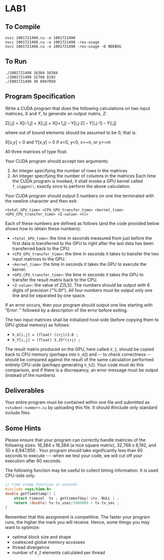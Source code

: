 # LAB1

## To Compile
```
nvcc 1001721498.cu -o 1001721498
nvcc 1001721498.cu -o 1001721498 -res-usage
nvcc 1001721498.cu -o 1001721498 -res-usage -D NDEBUG
```

## To Run
```
./1001721498 16384 16384
./1001721498 32768 8192
./1001721498 30 8947850
```

## Program Specification
Write a CUDA program that does the following calculations on two  input matrices, X and Y, to generate an output matrix, Z:

Z[i,j] = X[i-1,j] + X[i,j] + X[i+1,j] – Y[i,j-2] – Y[i,j-1] – Y[i,j]

where out of bound elements should be assumed to be 0; that is:

X[x,y] = 0 and Y[x,y] = 0   if x<0, y<0, x>=n, or y>=m

All three matrices of type float.  


Your CUDA program should accept two arguments:  
1. An integer specifying the number of rows in the matrices
2. An integer specifying the number of columns in the matrices
Each time the CUDA program is invoked, it shall invoke a GPU kernel called `f_siggen()`, exactly once to perform the above calculation.  


Your CUDA program should output 5 numbers on one line terminated with the newline character and then exit:

```
<total_GPU_time> <CPU_GPU_transfer_time> <kernel_time> <GPU_CPU_transfer_time> <Z-value> <nl>
```

Each of these numbers are defined as follows (and the code provided below shows how to obtain these numbers):

* ```<total_GPU_time>```: the time in seconds measured from just before the first data is transferred to the GPU to right after the last data has been transferred back to the CPU.
* ```<CPU_GPU_transfer_time>```: the time in seconds it takes to transfer the two input matrices to the GPU.
* ```<kernel_time>```: the time in seconds it takes the GPU to execute the kernel.
* ```<GPU_CPU_transfer_time>```: the time in seconds it takes the GPU to transfer the result matrix back to the CPU.
* ```<Z-value>```: the value of Z[5,5].
The numbers should be output with 6 digits of precision (“%.6f”). All four numbers must be output only one line and be separated by one space.

If an error occurs, then your program should output one line starting with “Error: ” followed by a description of the error before exiting.  

The two input matrices shall be initialized host-side (before copying them to GPU global memory) as follows:
* ```h_X[i,j] = (float) (i+j)/2.0 ;```
* ```h_Y[i,j] = (float) 3.25*(i+j) ;```
  
The result matrix produced on the GPU, here called `d_Z`, should be copied back to CPU memory (perhaps into `h_dZ`) and -- to check correctness -- should be compared against the result of the same calculation performed entirely CPU-side (perhaps generating `h_hZ`). Your code must do this comparison, and if there is a discrepancy, an error message must be output (instead of the numbers).

## Deliverables
Your entire program must be contained within one file and submitted as `<student-number>.cu` by uploading this file. It should #include only standard include files.

## Some Hints
Please ensure that your program can correctly handle matrices of the following sizes: 16,384 x 16,384 (a nice square matrix), 32,768 x 8,192, and 30 x 8,947,850 . Your program should take significantly less than 60 seconds to execute --- when we test your code, we will cut off your execution after 60 seconds.  

The following function may be useful to collect timing information. It is used CPU-side only.
```c
// time stamp function in seconds
#include <sys/time.h>
double getTimeStamp() {
    struct timeval  tv ; gettimeofday( &tv, NULL ) ;
    return (double) tv.tv_usec/1000000 + tv.tv_sec ;
}
```

Remember that this assignment is competitive. The faster your program runs, the higher the mark you will receive. Hence, some things you may want to optimize:
* optimal block size and shape
* coalesced global memory accesses
* thread divergence
* number of `d_Z` elements calculated per thread